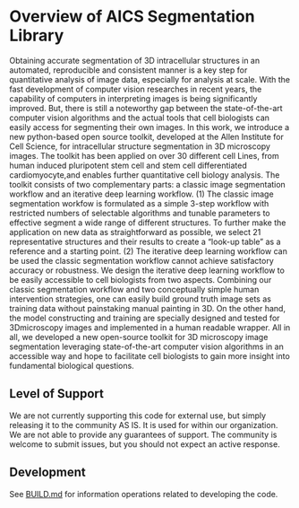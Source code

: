 # Overview of AICS Segmentation Library

Obtaining accurate segmentation of 3D intracellular structures in an
automated, reproducible and consistent manner is a key step for quantitative
analysis of image data, especially for analysis at scale. With the fast
development of computer vision researches in recent years, the capability
of computers in interpreting images is being significantly improved. But,
there is still a noteworthy gap between the state-of-the-art computer
vision algorithms and the actual tools
that cell biologists can easily access for segmenting their own images. 
In this work, we introduce a new python-based open source toolkit, 
developed at the Allen Institute for Cell Science, for intracellular structure 
segmentation in 3D microscopy images. The toolkit has been applied on over 30 
different cell Lines, from human induced pluripotent stem cell and stem cell 
differentiated cardiomyocyte,and enables further quantitative cell biology analysis. 
The toolkit consists of two complementary parts: a classic image segmentation workflow 
and an iterative deep learning workflow. (1) The classic image segmentation workfow is 
formulated as a simple 3-step workflow with restricted numbers of selectable algorithms 
and tunable parameters to effective segment a wide range of different structures. To 
further make the application on new data as straightforward as possible, we select 21 
representative structures and their results to create a “look-up table” as a reference 
and a starting point. (2) The iterative deep learning workflow can be used the classic 
segmentation workflow cannot achieve satisfactory accuracy or robustness. We design the 
iterative deep learning workflow to be easily accessible to cell biologists from two aspects. 
Combining our classic segmentation workflow and two conceptually simple human intervention 
strategies, one can easily build ground truth image sets as training data without painstaking 
manual painting in 3D. On the other hand, the model constructing and training are specially 
designed and tested for 3Dmicroscopy images and implemented in a human readable wrapper. All 
in all, we developed a new open-source toolkit for 3D microscopy image segmentation 
leveraging state-of-the-art computer vision algorithms in an accessible way and hope 
to facilitate cell biologists to gain more insight into fundamental biological questions.

## Level of Support
We are not currently supporting this code for external use, but simply releasing it 
to the community AS IS. It is used for within our organization. We are not able to 
provide any guarantees of support. The community is welcome to submit issues, but 
you should not expect an active response.

## Development
See [BUILD.md](BUILD.md) for information operations related to developing the code.
